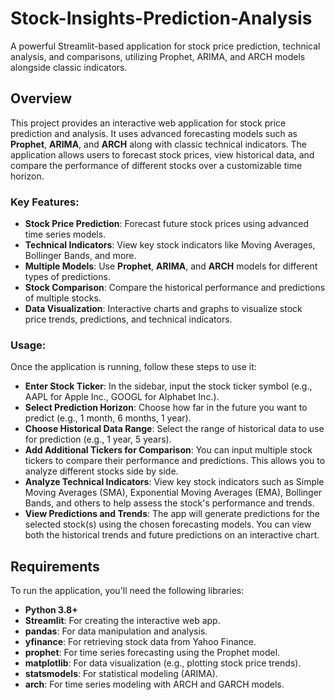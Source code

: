 # Stock-Insights-Prediction-Analysis
A powerful Streamlit-based application for stock price prediction, technical analysis, and comparisons, utilizing Prophet, ARIMA, and ARCH models alongside classic indicators.

## Overview
This project provides an interactive web application for stock price prediction and analysis. It uses advanced forecasting models such as **Prophet**, **ARIMA**, and **ARCH** along with classic technical indicators. The application allows users to forecast stock prices, view historical data, and compare the performance of different stocks over a customizable time horizon.

### Key Features:
- **Stock Price Prediction**: Forecast future stock prices using advanced time series models.
- **Technical Indicators**: View key stock indicators like Moving Averages, Bollinger Bands, and more.
- **Multiple Models**: Use **Prophet**, **ARIMA**, and **ARCH** models for different types of predictions.
- **Stock Comparison**: Compare the historical performance and predictions of multiple stocks.
- **Data Visualization**: Interactive charts and graphs to visualize stock price trends, predictions, and technical indicators.

### Usage:
Once the application is running, follow these steps to use it:
- **Enter Stock Ticker**: In the sidebar, input the stock ticker symbol (e.g., AAPL for Apple Inc., GOOGL for Alphabet Inc.).
- **Select Prediction Horizon**: Choose how far in the future you want to predict (e.g., 1 month, 6 months, 1 year).
- **Choose Historical Data Range**: Select the range of historical data to use for prediction (e.g., 1 year, 5 years).
- **Add Additional Tickers for Comparison**: You can input multiple stock tickers to compare their performance and predictions. This allows you to analyze different stocks side by side.
- **Analyze Technical Indicators**: View key stock indicators such as Simple Moving Averages (SMA), Exponential Moving Averages (EMA), Bollinger Bands, and others to help assess the stock's performance and trends.
- **View Predictions and Trends**: The app will generate predictions for the selected stock(s) using the chosen forecasting models. You can view both the historical trends and future predictions on an interactive chart.

## Requirements

To run the application, you'll need the following libraries:

- **Python 3.8+**
- **Streamlit**: For creating the interactive web app.
- **pandas**: For data manipulation and analysis.
- **yfinance**: For retrieving stock data from Yahoo Finance.
- **prophet**: For time series forecasting using the Prophet model.
- **matplotlib**: For data visualization (e.g., plotting stock price trends).
- **statsmodels**: For statistical modeling (ARIMA).
- **arch**: For time series modeling with ARCH and GARCH models.
